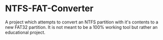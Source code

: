 # NTFS-FAT-Converter
A project which attempts to convert an NTFS partition with it's contents to a new FAT32 partition. It is not meant to be a 100% working tool but rather an educational project.
